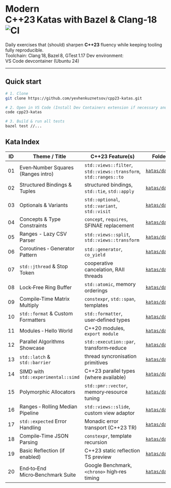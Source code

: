 # Modern C++23 Katas with Bazel & Clang‑18   ![CI](https://github.com/yevhenkuznetsov/cpp23-katas/actions/workflows/ci.yml/badge.svg)

Daily exercises that (should) sharpen **C++23** fluency while keeping tooling fully reproducible.  
Toolchain: Clang 18, Bazel 8, GTest 1.17
Dev environment: VS Code devcontainer (Ubuntu 24)

---

## Quick start

```bash
# 1. Clone
git clone https://github.com/yevhenkuznetsov/cpp23-katas.git

# 2. Open in VS Code (Install Dev Containers extension if necessary and reopen workspace in container)
code cpp23-katas

# 3. Build & run all tests
bazel test //...
```

## Kata Index

| ID  | Theme / Title | C++23 Feature(s) | Folder | Status |
|:-:|-|-|-|:-:|
| 01 | Even‑Number Squares (Ranges intro)  | `std::views::filter`, `std::views::transform`, `std::ranges::to` | [`katas/day1`](katas/day1) | ✅ |
| 02 | Structured Bindings & Tuples        | structured bindings, `std::tie`, `std::apply`   | [`katas/day2`](katas/day2) | ✅ |
| 03 | Optionals & Variants                | `std::optional`, `std::variant`, `std::visit`   | [`katas/day3`](katas/day3) | ⏳ |
| 04 | Concepts & Type Constraints         | `concept`, `requires`, SFINAE replacement       | [`katas/day4`](katas/day4) | ⏳ |
| 05 | Ranges - Lazy CSV Parser            | `std::views::split`, `std::views::transform`    | [`katas/day5`](katas/day5) | ⏳ |
| 06 | Coroutines ‑ Generator Pattern      | `std::generator`, `co_yield`                    | [`katas/day6`](katas/day6) | ⏳ |
| 07 | `std::jthread` & Stop Token         | cooperative cancelation, RAII threads           | [`katas/day7`](katas/day7) | ⏳ |
| 08 | Lock‑Free Ring Buffer               | `std::atomic`, memory orderings                 | [`katas/day8`](katas/day8) | ⏳ |
| 09 | Compile‑Time Matrix Multiply        | `constexpr`, `std::span`, templates             | [`katas/day9`](katas/day9) | ⏳ |
| 10 | `std::format` & Custom Formatters   | `std::formatter`, user‑defined types            | [`katas/day10`](katas/day10) | ⏳ |
| 11 | Modules ‑ Hello World               | C++20 modules, `export module`                  | [`katas/day11`](katas/day11) | ⏳ |
| 12 | Parallel Algorithms Showcase        | `std::execution::par`, transform‑reduce         | [`katas/day12`](katas/day12) | ⏳ |
| 13 | `std::latch` & `std::barrier`       | thread syncronisation primitives                | [`katas/day13`](katas/day13) | ⏳ |
| 14 | SIMD with `std::experimental::simd` | C++23 parallel types (where available)          | [`katas/day14`](katas/day14) | ⏳ |
| 15 | Polymorphic Allocators              | `std::pmr::vector`, memory‑resource tuning      | [`katas/day15`](katas/day15) | ⏳ |
| 16 | Ranges ‑ Rolling Median Pipeline    | `std::views::slide`, custom view adaptor        | [`katas/day16`](katas/day16) | ⏳ |
| 17 | `std::expected` Error Handling      | Monadic error transport (C++23 TR)              | [`katas/day17`](katas/day17) | ⏳ |
| 18 | Compile‑Time JSON Parsing           | `constexpr`, template recursion                 | [`katas/day18`](katas/day18) | ⏳ |
| 19 | Basic Reflection (if enabled)       | C++23 static reflection TS preview              | [`katas/day19`](katas/day19) | ⏳ |
| 20 | End‑to‑End Micro‑Benchmark Suite    | Google Benchmark, `<chrono>` high‑res timing    | [`katas/day20`](katas/day20) | ⏳ |
